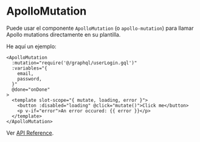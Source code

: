 # ApolloMutation

Puede usar el componente `ApolloMutation` (o `apollo-mutation`) para llamar Apollo mutations directamente en su plantilla.

He aquí un ejemplo:

```vue
<ApolloMutation
  :mutation="require('@/graphql/userLogin.gql')"
  :variables="{
    email,
    password,
  }"
  @done="onDone"
>
  <template slot-scope="{ mutate, loading, error }">
    <button :disabled="loading" @click="mutate()">Click me</button>
    <p v-if="error">An error occured: {{ error }}</p>
  </template>
</ApolloMutation>
```

Ver [API Reference](../../api/apollo-mutation.md).
